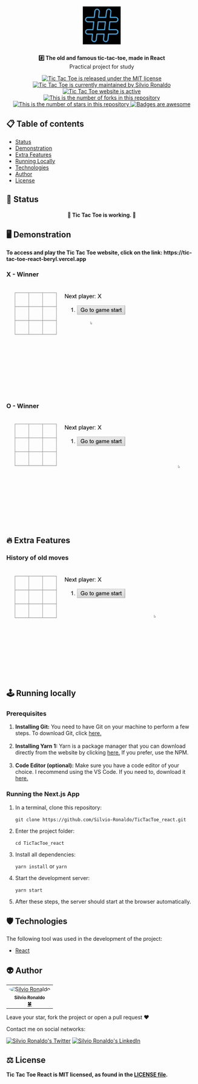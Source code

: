 <h1 align="center">
  <img src="./assets/tictactoe-logo.png" alt="Tic Tac Toe React Logo" height=100 />
</h1>

<p align="center"><strong>#️⃣ The old and famous tic-tac-toe, made in React</strong></br>Practical project for study<p>

<p align="center">
  <a href="./LICENSE">
    <img src="https://img.shields.io/badge/license-MIT-blue" alt="Tic Tac Toe is released under the MIT license" />
  </a>
  <a href="https://GitHub.com/Silvio-Ronaldo/TicTacToe_react/graphs/commit-activity">
    <img src="https://img.shields.io/badge/Maintained%3F-yes-brightgreen" alt="Tic Tac Toe is currently maintained by Silvio Ronaldo" />
  </a>
  <a href="https://tic-tac-toe-react-beryl.vercel.app">
    <img src="https://img.shields.io/badge/website-up-brightgreen" alt="Tic Tac Toe website is active" />
  </a>
  <a href="https://GitHub.com/Silvio-Ronaldo/TicTacToe_react/network/">
    <img src="https://img.shields.io/github/forks/Silvio-Ronaldo/TicTacToe_react?style=social" alt="This is the number of forks in this repository" />
  </a>
  <a href="https://GitHub.com/Silvio-Ronaldo/TicTacToe_react/stargazers/">
    <img src="https://img.shields.io/github/stars/Silvio-Ronaldo/TicTacToe_react?style=social" alt="This is the number of stars in this repository" />
  </a>
  <a href="https://github.com/Naereen/badges">
    <img src="https://img.shields.io/badge/badge-awesome-brightgreen" alt="Badges are awesome" />
  </a>
</p>


<h2>
  📋 Table of contents
</h2>
<ul>
  <li><a href="https://github.com/Silvio-Ronaldo/podcastr#-status">Status</a></li>
  <li><a href="https://github.com/Silvio-Ronaldo/podcastr#%EF%B8%8F-demonstration">Demonstration</a></li>
  <li><a href="https://github.com/Silvio-Ronaldo/podcastr#-extra-features">Extra Features</a></li>
  <li><a href="https://github.com/Silvio-Ronaldo/podcastr#%EF%B8%8F-running-locally">Running Locally</a></li>
  <li><a href="https://github.com/Silvio-Ronaldo/podcastr#%EF%B8%8F-technologies">Technologies</a></li>
  <li><a href="https://github.com/Silvio-Ronaldo/podcastr#%EF%B8%8F-technologies">Author</a></li>
  <li><a href="https://github.com/Silvio-Ronaldo/podcastr#%EF%B8%8F-license">License</a></li>
</ul>


<h2>📌 Status</h2>
<h4 align="center">💯 Tic Tac Toe is working. 🚀</h4>


<h2>🖥️ Demonstration</h2>
<p>
  <strong>To access and play the Tic Tac Toe website, click on the link: https://tic-tac-toe-react-beryl.vercel.app</strong>
</p>

<h3>X - Winner</h3>
  <p align="center">
    <img src="./assets/ticatactoe-x-winner.gif" alt="X winner Tic Tac Toe" />
  </p>
  
<h3>O - Winner</h3>
  <p align="center">
    <img src="./assets/tictactoe-o-winner.gif" alt="O winner Tic Tac Toe" />
  </p>
  
  
<h2>🔥 Extra Features</h2>
<h3>History of old moves</h3>
  <p align="center">
    <img src="./assets/history-moves.gif" alt="History of old moves in Tic Tac Toe" />
  </p>
 
 
 <h2>🕹️ Running locally</h2>
<h3>Prerequisites</h3>
<ol>
  <li><strong>Installing Git:</strong> You need to have Git on your machine to perform a few steps. To download Git, click <a href="https://git-scm.com/downloads">here.</a></li></br>
  <li><strong>Installing Yarn 1:</strong> Yarn is a package manager that you can download directly from the website by clicking <a href="https://classic.yarnpkg.com/en/docs/install#windows-stable">here.</a> If you prefer, use the NPM.</li></br>
  <li><strong>Code Editor (optional):</strong> Make sure you have a code editor of your choice. I recommend using the VS Code. If you need to, download it <a href="https://code.visualstudio.com/Download">here.</a></li>
</ol>

<h3>Running the Next.js App</h3>
<ol>
  <li>In a terminal, clone this repository:
    <p><code>git clone https://github.com/Silvio-Ronaldo/TicTacToe_react.git</code></p>
  </li>
  <li>Enter the project folder:
    <p><code>cd TicTacToe_react</code></p>
  </li>
  <li>Install all dependencies:
    <p><code>yarn install</code> or <code>yarn</code></p>
  </li>
  <li>Start the development server:
    <p><code>yarn start</code></p>
  </li>
  <li>After these steps, the server should start at the browser automatically.</li>
</ol>


<h2>🛡️ Technologies</h2>
<p>The following tool was used in the development of the project: </p>

<ul>
  <li><a href="https://pt-br.reactjs.org">React</a></li>
</ul>


<h2>👽 Author</h2>
<table>
  <tr>
    <td align="center"><a href="https://github.com/Silvio-Ronaldo"><img style="border-radius: 50%;" src="https://avatars.githubusercontent.com/u/48893927?v=4" width="100px;" alt="Silvio Ronaldo"/><br /><sub><b>Silvio Ronaldo</b></sub></a><br /><a href="https://github.com/Silvio-Ronaldo" title="Silvio Ronaldo">🍀</a></td>
  </tr>
</table>
<p>Leave your star, fork the project or open a pull request ❤️</p>
<p>Contact me on social networks: </p>
<p><a href="https://twitter.com/sivirinoo"><img src="https://img.shields.io/twitter/follow/sivirinoo?style=social" alt="Silvio Ronaldo's Twitter" /></a>
<a href="https://br.linkedin.com/in/silvio-ronaldo77"><img src="https://img.shields.io/badge/-Silvio-blue?style=flat&logo=Linkedin&logoColor=white" alt="Silvio Ronaldo's LinkedIn" /></a></p>


<h2>⚖️ License</h2>
<p><strong>Tic Tac Toe React is MIT licensed, as found in the <a href="./LICENSE">LICENSE file</a>.</strong></p>
